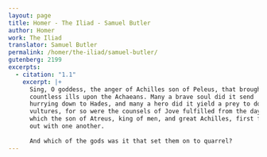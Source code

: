 ```yaml
---
layout: page
title: Homer - The Iliad - Samuel Butler
author: Homer
work: The Iliad
translator: Samuel Butler
permalink: /homer/the-iliad/samuel-butler/
gutenberg: 2199
excerpts:
  - citation: "1.1"
    excerpt: |+
      Sing, O goddess, the anger of Achilles son of Peleus, that brought
      countless ills upon the Achaeans. Many a brave soul did it send
      hurrying down to Hades, and many a hero did it yield a prey to dogs and
      vultures, for so were the counsels of Jove fulfilled from the day on
      which the son of Atreus, king of men, and great Achilles, first fell
      out with one another.
      
      And which of the gods was it that set them on to quarrel?
---
```

